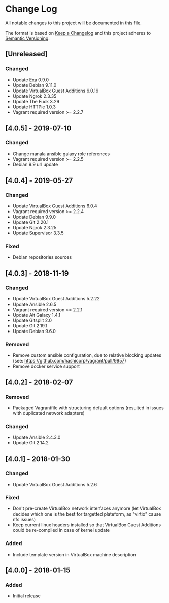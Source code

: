# Change Log
All notable changes to this project will be documented in this file.

The format is based on [Keep a Changelog](http://keepachangelog.com/)
and this project adheres to [Semantic Versioning](http://semver.org/).

## [Unreleased]
### Changed
- Update Exa 0.9.0
- Update Debian 9.11.0
- Update VirtualBox Guest Additions 6.0.16
- Update Ngrok 2.3.35
- Update The Fuck 3.29
- Update HTTPie 1.0.3
- Vagrant required version >= 2.2.7

## [4.0.5] - 2019-07-10
### Changed
- Change manala ansible galaxy role references
- Vagrant required version >= 2.2.5
- Debian 9.9 url update

## [4.0.4] - 2019-05-27
### Changed
- Update VirtualBox Guest Additions 6.0.4
- Vagrant required version >= 2.2.4
- Update Debian 9.9.0
- Update Git 2.20.1
- Update Ngrok 2.3.25
- Update Supervisor 3.3.5

### Fixed
- Debian repositories sources

## [4.0.3] - 2018-11-19
### Changed
- Update VirtualBox Guest Additions 5.2.22
- Update Ansible 2.6.5
- Vagrant required version >= 2.2.1
- Update Alt Galaxy 1.4.1
- Update Gitsplit 2.0
- Update Git 2.19.1
- Update Debian 9.6.0

### Removed
- Remove custom ansible configuration, due to relative blocking updates
  (see: https://github.com/hashicorp/vagrant/pull/9957)
- Remove docker service support

## [4.0.2] - 2018-02-07
### Removed
- Packaged Vagrantfile with structuring default options (resulted in issues with
  duplicated network adapters)

### Changed
- Update Ansible 2.4.3.0
- Update Git 2.14.2

## [4.0.1] - 2018-01-30
### Changed
- Update VirtualBox Guest Additions 5.2.6

### Fixed
- Don't pre-create VirtualBox network interfaces anymore (let VirtualBox decides
  which one is the best for targetted plateform, as "virtio" cause nfs issues)
- Keep current linux headers installed so that VirtualBox Guest Additions could be
  re-compiled in case of kernel update

### Added
- Include template version in VirtualBox machine description

## [4.0.0] - 2018-01-15
### Added
- Initial release
